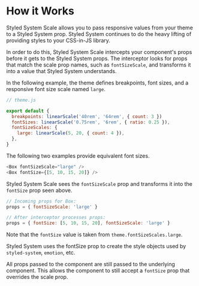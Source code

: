 # How it Works

Styled System Scale allows you to pass responsive values from your theme to a
Styled System prop. Styled System continues to do the heavy lifting of providing
styles to your CSS-in-JS library.

In order to do this, Styled System Scale intercepts your component's props
before it gets to the Styled System props. The interceptor looks for props that
match the scale prop names, such as `fontSizeScale`, and transforms it into a
value that Styled System understands.

In the following example, the theme defines breakpoints, font sizes, and a
responsive font size scale named `large`.

```js
// theme.js

export default {
  breakpoints: linearScale('40rem', '64rem', { count: 3 })
  fontSizes: linearScale('0.75rem', '6rem', { ratio: 0.25 }),
  fontSizeScales: {
    large: linearScale(5, 20, { count: 4 }),
  },
}
```

The following two examples provide equivalent font sizes.

```js
<Box fontSizeScale="large" />
<Box fontSize={[5, 10, 15, 20]} />
```

Styled System Scale sees the `fontSizeScale` prop and transforms it into the
`fontSize` prop seen above.

```js
// Incoming props for Box:
props = { fontSizeScale: 'large' }

// After interceptor processes props:
props = { fontSize: [5, 10, 15, 20], fontSizeScale: 'large' }
```

Note that the `fontSize` value is taken from `theme.fontSizeScales.large`.

Styled System uses the fontSize prop to create the style objects used by
`styled-system`, `emotion`, etc.

All props passed to the component are still passed to the underlying component.
This allows the component to still accept a `fontSize` prop that overrides the
scale prop.
